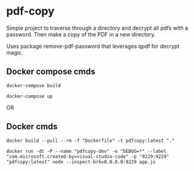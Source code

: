 # pdf-copy

Simple project to traverse through a directory and decrypt all pdfs with a password. Then make a copy of the PDF in a new directory.

Uses package remove-pdf-password that leverages qpdf for decrypt magic.

## Docker compose cmds

`docker-compose build`

`docker-compose up`

OR 

## Docker cmds

`docker build --pull --rm -f "Dockerfile" -t pdfcopy:latest "."`

`docker run -dt -P --name "pdfcopy-dev" -e "DEBUG=*" --label "com.microsoft.created-by=visual-studio-code" -p "9229:9229" "pdfcopy:latest" node --inspect-brk=0.0.0.0:9229 app.js`